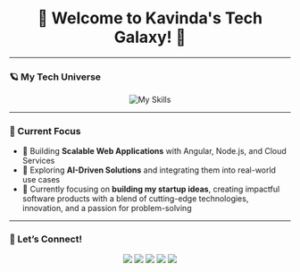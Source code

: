 <h1 align="center">🌌 Welcome to Kavinda's Tech Galaxy! 🚀</h1>

---

### 🪐 My Tech Universe

<p align="center">
  <img src="https://skillicons.dev/icons?i=angular,nodejs,react,dotnet,typescript,python,aws,gcp,azure,mongodb,mysql,postgres,git,docker" alt="My Skills">
</p>

---

### 🌟 Current Focus

- 🚀 Building **Scalable Web Applications** with Angular, Node.js, and Cloud Services  
- 🧠 Exploring **AI-Driven Solutions** and integrating them into real-world use cases  
- 🚀 Currently focusing on **building my startup ideas**, creating impactful software products with a blend of cutting-edge technologies, innovation, and a passion for problem-solving

---

### 🌌 Let’s Connect!

<p align="center">
  <a href="mailto:kavindasenarathne94@gmail.com"><img src="https://img.shields.io/badge/Email-blue?style=for-the-badge&logo=gmail" /></a>
  <a href="https://medium.com/@kavindasenarathne94"><img src="https://img.shields.io/badge/Medium-black?style=for-the-badge&logo=medium" /></a>
  <a href="https://www.facebook.com/kavi.shoutmeloud/"><img src="https://img.shields.io/badge/Facebook-blue?style=for-the-badge&logo=facebook" /></a>
  <a href="https://www.linkedin.com/in/kavindasenarathne1994/"><img src="https://img.shields.io/badge/LinkedIn-blue?style=for-the-badge&logo=linkedin" /></a>
  <a href="https://stackoverflow.com/users/9599641/kavinda-senarathne"><img src="https://img.shields.io/badge/StackOverflow-orange?style=for-the-badge&logo=stackoverflow" /></a>
</p>
